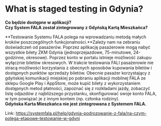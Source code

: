 # What is staged testing in Gdynia?


**Co będzie dostępne w aplikacji?  
Czy System FALA został zintegrowany z Gdyńską Kartą Mieszkańca?**


**Testowanie Systemu FALA polega na wprowadzaniu metodą małych kroków poszczególnych funkcjonalności.**Zależy nam na zebraniu doświadczeń od pasażerów. Poprzez aplikację pasażerowie mogą nabyć wszystkie bilety ZKM Gdynia (jednoprzejazdowe, 75\-minutowe, 24\-godzinne, okresowe). Poprzez konto w portalu istnieje możliwość zakupu wyłącznie biletów okresowych. W trakcie testowania FALI pasażerowie nie stracą możliwości korzystania z obecnych sposobów kupowania biletów i dostępnych punktów sprzedaży biletów. Obecnie pasażer korzystający z gdyńskiej komunikacji miejskiej po pobraniu aplikacji mobilnej FALA ze sklepu Google Play i AppStore, może kupić bilety z wykorzystaniem dostępnych metod płatności, zapoznać się z rozkładami jazdy, zobaczyć listę odjazdów z najbliższego przystanku, skonfigurować swoje konto FALA, w tym powiązać je z innym kontem (np. członka rodziny).  
**Gdyńska Karta Mieszkańca nie jest zintegrowana z Systemem FALA.**




Link: https://systemfala.pl/help/gdynia-podrozowanie-z-fala/na-czym-polega-etapowe-testowanie-w-gdyni
